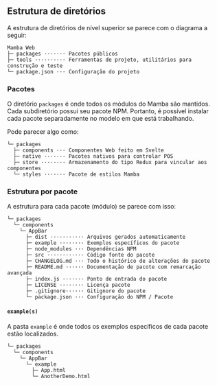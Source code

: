 <!--
  @title: Estrutura de diretórios
-->

## Estrutura de diretórios

A estrutura de diretórios de nível superior se parece com o diagrama a seguir:

```markup
Mamba Web
├─ packages ······· Pacotes públicos
├─ tools ·········· Ferramentas de projeto, utilitários para construção e teste
└─ package.json ··· Configuração do projeto
```

### Pacotes

O diretório ```packages``` é onde todos os módulos do Mamba são mantidos. Cada subdiretório possui seu pacote NPM. Portanto, é possível instalar cada pacote separadamente no modelo em que está trabalhando.

Pode parecer algo como:

```markup
└─ packages
  ├─ components ··· Componentes Web feito em Svelte
  ├─ native ······· Pacotes nativos para controlar POS
  ├─ store ········ Armazenamento do tipo Redux para vincular aos componentes
  └─ styles ······· Pacote de estilos Mamba
```

### Estrutura por pacote

A estrutura para cada pacote (módulo) se parece com isso:

```markup
└─ packages
  └─ components
    └─ AppBar
      ├─ dist ··········· Arquivos gerados automaticamente
      ├─ example ········ Exemplos específicos do pacote
      ├─ node_modules ··· Dependências NPM
      ├─ src ············ Código fonte do pacote
      ├─ CHANGELOG.md ··· Todo o histórico de alterações do pacote
      ├─ README.md ······ Documentação de pacote com remarcação avançada
      ├─ index.js ······· Ponto de entrada do pacote
      ├─ LICENSE ········ Licença pacote
      ├─ .gitignore······ Gitignore do pacote
      └─ package.json ··· Configuração do NPM / Pacote
```

#### `example(s)`

A pasta `example` é onde todos os exemplos específicos de cada pacote estão localizados.

```markup
└─ packages
  └─ components
    └─ AppBar
      └─ example
        ├─ App.html
        └─ AnotherDemo.html
```
